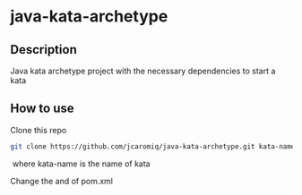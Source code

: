 # java-kata-archetype

## Description

Java kata archetype project with the necessary dependencies to start a kata 

## How to use

Clone this repo

```sh
git clone https://github.com/jcaromiq/java-kata-archetype.git kata-name
```

​	where kata-name is the name of kata

Change the <groupId> and <artifactId>  of pom.xml 

